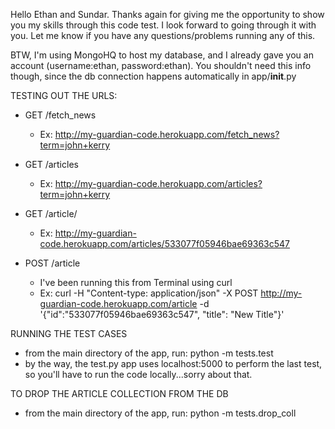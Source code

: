 Hello Ethan and Sundar. Thanks again for giving me the opportunity to show you my skills through this code test. I look forward to going through it with you. Let me know if you have any questions/problems running any of this.

BTW, I'm using MongoHQ to host my database, and I already gave you an account (username:ethan, password:ethan). You shouldn't need this info though, since the db connection happens automatically in app/__init__.py

TESTING OUT THE URLS:
- GET /fetch_news
	- Ex: http://my-guardian-code.herokuapp.com/fetch_news?term=john+kerry

- GET /articles
	- Ex: http://my-guardian-code.herokuapp.com/articles?term=john+kerry

- GET /article/<ObjectId>
	- Ex: http://my-guardian-code.herokuapp.com/articles/533077f05946bae69363c547

- POST /article
	- I've been running this from Terminal using curl
	- Ex: curl -H "Content-type: application/json" -X POST http://my-guardian-code.herokuapp.com/article -d '{"id":"533077f05946bae69363c547", "title": "New Title"}'

RUNNING THE TEST CASES
- from the main directory of the app, run:
	python -m tests.test
- by the way, the test.py app uses localhost:5000 to perform the last test, so you'll have to run the code locally...sorry about that.

TO DROP THE ARTICLE COLLECTION FROM THE DB
- from the main directory of the app, run:
	python -m tests.drop_coll

